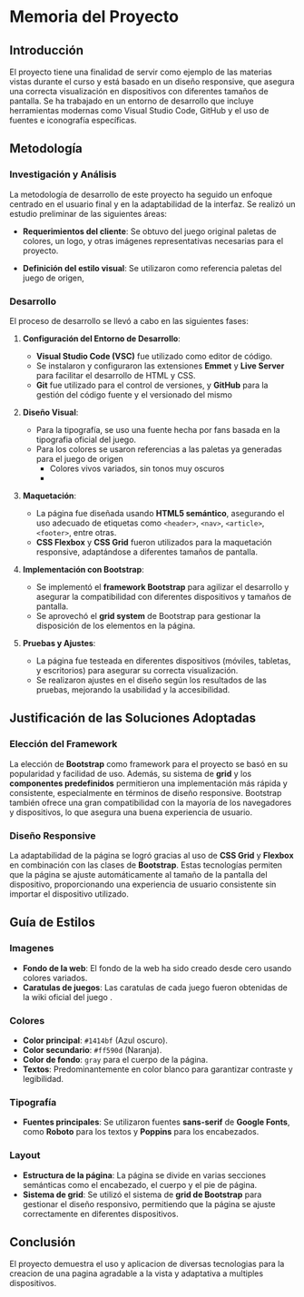 # Memoria del Proyecto

## Introducción

El proyecto tiene una finalidad de servir como ejemplo de las materias vistas durante el curso y está basado en un diseño responsive, que asegura una correcta visualización en dispositivos con diferentes tamaños de pantalla. Se ha trabajado en un entorno de desarrollo que incluye herramientas modernas como Visual Studio Code, GitHub y el uso de fuentes e iconografía específicas.

## Metodología

### Investigación y Análisis

La metodología de desarrollo de este proyecto ha seguido un enfoque centrado en el usuario final y en la adaptabilidad de la interfaz. Se realizó un estudio preliminar de las siguientes áreas:
  
- **Requerimientos del cliente**: Se obtuvo del juego original paletas de colores, un logo, y otras imágenes representativas necesarias para el proyecto.

- **Definición del estilo visual**: Se utilizaron como referencia paletas del juego de origen,

### Desarrollo

El proceso de desarrollo se llevó a cabo en las siguientes fases:

1. **Configuración del Entorno de Desarrollo**:
   - **Visual Studio Code (VSC)** fue utilizado como editor de código.
   - Se instalaron y configuraron las extensiones **Emmet** y **Live Server** para facilitar el desarrollo de HTML y CSS.
   - **Git** fue utilizado para el control de versiones, y **GitHub** para la gestión del código fuente y el versionado del mismo
   
2. **Diseño Visual**:
   - Para la tipografía, se uso una fuente hecha por fans basada en la tipografia oficial del juego.
   - Para los colores se usaron referencias a las paletas ya generadas para el juego de origen
     - Colores vivos variados, sin tonos muy oscuros
     - 

3. **Maquetación**:
   - La página fue diseñada usando **HTML5 semántico**, asegurando el uso adecuado de etiquetas como `<header>`, `<nav>`, `<article>`, `<footer>`, entre otras.
   - **CSS Flexbox** y **CSS Grid** fueron utilizados para la maquetación responsive, adaptándose a diferentes tamaños de pantalla.

4. **Implementación con Bootstrap**:
   - Se implementó el **framework Bootstrap** para agilizar el desarrollo y asegurar la compatibilidad con diferentes dispositivos y tamaños de pantalla.
   - Se aprovechó el **grid system** de Bootstrap para gestionar la disposición de los elementos en la página.

5. **Pruebas y Ajustes**:
   - La página fue testeada en diferentes dispositivos (móviles, tabletas, y escritorios) para asegurar su correcta visualización.
   - Se realizaron ajustes en el diseño según los resultados de las pruebas, mejorando la usabilidad y la accesibilidad.

## Justificación de las Soluciones Adoptadas

### Elección del Framework

La elección de **Bootstrap** como framework para el proyecto se basó en su popularidad y facilidad de uso. Además, su sistema de **grid** y los **componentes predefinidos** permitieron una implementación más rápida y consistente, especialmente en términos de diseño responsive. Bootstrap también ofrece una gran compatibilidad con la mayoría de los navegadores y dispositivos, lo que asegura una buena experiencia de usuario.

### Diseño Responsive

La adaptabilidad de la página se logró gracias al uso de **CSS Grid** y **Flexbox** en combinación con las clases de **Bootstrap**. Estas tecnologías permiten que la página se ajuste automáticamente al tamaño de la pantalla del dispositivo, proporcionando una experiencia de usuario consistente sin importar el dispositivo utilizado.

## Guía de Estilos

### Imagenes
- **Fondo de la web**: El fondo de la web ha sido creado desde cero usando colores variados.
- **Caratulas de juegos**: Las caratulas de cada juego fueron obtenidas de la wiki oficial del juego .

<!--| ![Fondo de pantalla](assets/bgsplats.png) | Imagen de fondo |-->
<!--| :----------------------------------------------: | :-------------------------------------------------------------------------------------------------------------------------------------------------: |-->

### Colores

- **Color principal**: `#1414bf` (Azul oscuro).
- **Color secundario**: `#ff590d` (Naranja).
- **Color de fondo**: `gray` para el cuerpo de la página.
- **Textos**: Predominantemente en color blanco para garantizar contraste y legibilidad.

### Tipografía

- **Fuentes principales**: Se utilizaron fuentes **sans-serif** de **Google Fonts**, como **Roboto** para los textos y **Poppins** para los encabezados.

### Layout

- **Estructura de la página**: La página se divide en varias secciones semánticas como el encabezado, el cuerpo y el pie de página.
- **Sistema de grid**: Se utilizó el sistema de **grid de Bootstrap** para gestionar el diseño responsivo, permitiendo que la página se ajuste correctamente en diferentes dispositivos.

## Conclusión

El proyecto demuestra el uso y aplicacion de diversas tecnologias para la creacion de una pagina agradable a la vista y adaptativa a multiples dispositivos.


